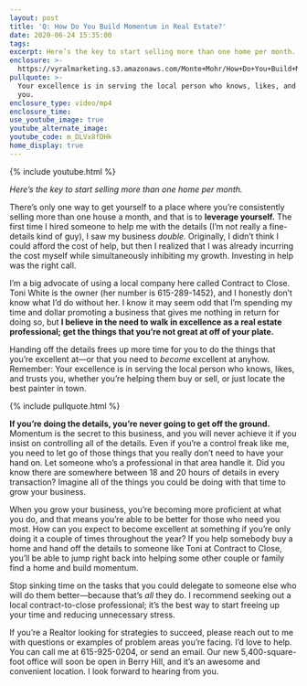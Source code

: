 ```yaml
---
layout: post
title: 'Q: How Do You Build Momentum in Real Estate?'
date: 2020-06-24 15:35:00
tags:
excerpt: Here’s the key to start selling more than one home per month.
enclosure: >-
  https://vyralmarketing.s3.amazonaws.com/Monte+Mohr/How+Do+You+Build+Momentum+in+Real+Estate_.mp4
pullquote: >-
  Your excellence is in serving the local person who knows, likes, and trusts
  you.
enclosure_type: video/mp4
enclosure_time:
use_youtube_image: true
youtube_alternate_image:
youtube_code: m_DLVx8fDHk
home_display: true
---
```


{% include youtube.html %}

*Here’s the key to start selling more than one home per month.*

There’s only one way to get yourself to a place where you’re consistently selling more than one house a month, and that is to **leverage yourself.** The first time I hired someone to help me with the details (I’m not really a fine-details kind of guy), I saw my business *double.* Originally, I didn’t think I could afford the cost of help, but then I realized that I was already incurring the cost myself while simultaneously inhibiting my growth. Investing in help was the right call. &nbsp;

I’m a big advocate of using a local company here called Contract to Close. Toni White is the owner (her number is 615-289-1452), and I honestly don’t know what I’d do without her. I know it may seem odd that I’m spending my time and dollar promoting a business that gives me nothing in return for doing so, but **I believe in the need to walk in excellence as a real estate professional; get the things that you’re not great at off of your plate.&nbsp;**

Handing off the details frees up more time for you to do the things that you’re excellent at—or that you need to *become* excellent at anyhow. Remember: Your excellence is in serving the local person who knows, likes, and trusts you, whether you’re helping them buy or sell, or just locate the best painter in town.&nbsp;

{% include pullquote.html %}

**If you’re doing the details, you’re never going to get off the ground.** Momentum is the secret to this business, and you will never achieve it if you insist on controlling all of the details. Even if you’re a control freak like me, you need to let go of those things that you really don’t need to have your hand on. Let someone who’s a professional in that area handle it. Did you know there are somewhere between 18 and 20 hours of details in every transaction? Imagine all of the things you could be doing with that time to grow your business.&nbsp;

When you grow your business, you’re becoming more proficient at what you do, and that means you’re able to be better for those who need you most. How can you expect to become excellent at something if you’re only doing it a couple of times throughout the year? If you help somebody buy a home and hand off the details to someone like Toni at Contract to Close, you’ll be able to jump right back into helping some other couple or family find a home and build momentum.&nbsp;

Stop sinking time on the tasks that you could delegate to someone else who will do them better—because that’s *all* they do. I recommend seeking out a local contract-to-close professional; it’s the best way to start freeing up your time and reducing unnecessary stress.&nbsp;

If you’re a Realtor looking for strategies to succeed, please reach out to me with questions or examples of problem areas you’re facing. I’d love to help. You can call me at 615-925-0204, or send an email. Our new 5,400-square-foot office will soon be open in Berry Hill, and it’s an awesome and convenient location. I look forward to hearing from you.&nbsp;
